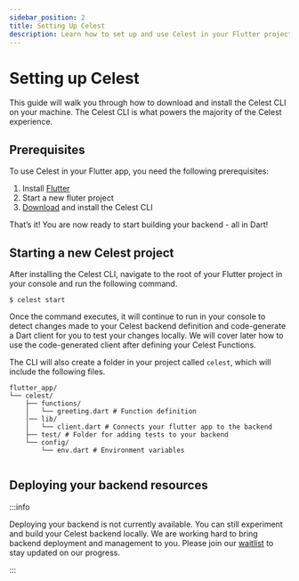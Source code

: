 ```yaml
---
sidebar_position: 2
title: Setting Up Celest
description: Learn how to set up and use Celest in your Flutter project.
---
```


# Setting up Celest

This guide will walk you through how to download and install the Celest CLI on your machine. The Celest CLI is what powers the majority of the Celest experience.


## Prerequisites
To use Celest in your Flutter app, you need the following prerequisites:

1. Install [Flutter](https://docs.flutter.dev/get-started/install?gclid=CjwKCAiA44OtBhAOEiwAj4gpOfIZAnxSZ-twuX9JFVUCECOMzKyK65rK4h5o_v_d39cOsu6NrxefzBoCJK4QAvD_BwE&gclsrc=aw.ds)
2. Start a new fluter project
3. [Download](/download) and install the Celest CLI

That’s it! You are now ready to start building your backend - all in Dart!

## Starting a new Celest project
After installing the Celest CLI, navigate to the root of your Flutter project in your console and run the following command.

```shell    
$ celest start
```

Once the command executes, it will continue to run in your console to detect changes made to your Celest backend definition and code-generate a Dart client for you to test your changes locally. We will cover later how to use the code-generated client after defining your Celest Functions.

The CLI will also create a folder in your project called `celest`, which will include the following files.

```shell
flutter_app/
└── celest/
    ├── functions/
    │   └── greeting.dart # Function definition
    │── lib/
    │   └── client.dart # Connects your flutter app to the backend
    ├── test/ # Folder for adding tests to your backend
    └── config/
        └── env.dart # Environment variables
    
```

## Deploying your backend resources

:::info

Deploying your backend is not currently available. You can still experiment and build your Celest backend locally. We are working hard to bring backend deployment and management to you. Please join our [waitlist](/) to stay updated on our progress.

:::

